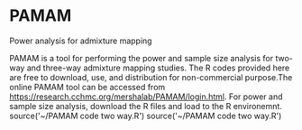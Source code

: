# PAMAM
Power analysis for admixture mapping

PAMAM is a tool for performing the power and sample size analysis for two-way and three-way admixture mapping studies.
The R codes provided here are free to download, use, and distribution for non-commercial purpose.The online PAMAM tool can be accessed from https://research.cchmc.org/mershalab/PAMAM/login.html.
For power and sample size analysis, download the R files and load to the R environemnt.
                source('~/PAMAM code two way.R')
                source('~/PAMAM code two way.R')

 
